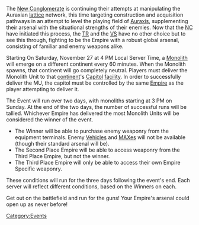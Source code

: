 The [New Conglomerate](New_Conglomerate.md "wikilink") is continuing their
attempts at manipulating the Auraxian [lattice](lattice.md "wikilink")
network, this time targeting construction and acquisition pathways in an
attempt to level the playing field of [Auraxis](Auraxis.md "wikilink"),
supplementing their arsenal with the situational strengths of their
enemies. Now that the [NC](NC.md "wikilink") have initiated this process,
the [TR](TR.md "wikilink") and the [VS](VS.md "wikilink") have no other choice
but to see this through, fighting to be the Empire with a robust global
arsenal, consisting of familiar and enemy weapons alike.

Starting On Saturday, November 27 at 4 PM Local Server Time, a
[Monolith](Monolith.md "wikilink") will emerge on a different continent
every 60 minutes. When the Monolith spawns, that continent will go
completely neutral. Players must deliver the Monolith Unit to that
[continent](continent.md "wikilink")'s [Capitol](Capitol.md "wikilink")
[facility](facility.md "wikilink"). In order to successfully deliver the
MU, the capitol must be controlled by the same
[Empire](Empire.md "wikilink") as the player attempting to deliver it.

The Event will run over two days, with monoliths starting at 3 PM on
Sunday. At the end of the two days, the number of successful runs will
be tallied. Whichever Empire has delivered the most Monolith Units will
be considered the winner of the event.

- The Winner will be able to purchase enemy weaponry from the
  equipment terminals. Enemy [Vehicles](Vehicle.md "wikilink") and
  [MAXes](MAX.md "wikilink") will not be available (though their standard
  arsenal will be).
- The Second Place Empire will be able to access weaponry from the
  Third Place Empire, but not the winner.
- The Third Place Empire will only be able to access their own Empire
  Specific weaponry.

These conditions will run for the three days following the event's end.
Each server will reflect different conditions, based on the Winners on
each.

Get out on the battlefield and run for the guns! Your Empire's arsenal
could open up as never before!

[Category:Events](Category:Events.md "wikilink")
